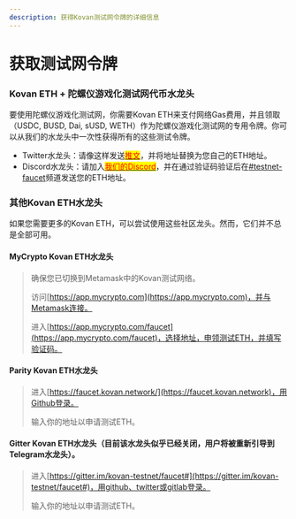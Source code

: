 ```yaml
---
description: 获得Kovan测试网令牌的详细信息
---
```


# 获取测试网令牌

### Kovan ETH + 陀螺仪游戏化测试网代币水龙头

要使用陀螺仪游戏化测试网，你需要Kovan ETH来支付网络Gas费用，并且领取（USDC, BUSD, Dai, sUSD, WETH）作为陀螺仪游戏化测试网的专用令牌。你可以从我们的水龙头中一次性获得所有的这些测试令牌。

* Twitter水龙头：请像这样发送[<mark style="color:red;">推文</mark>](https://twitter.com/ljfgudgeon/status/1379205575943290880)，并将地址替换为您自己的ETH地址。
* Discord水龙头：请加入[<mark style="color:red;">我们的Discord</mark>](https://discord.gg/w9D9XxrEa5)，并在通过验证码验证后在[#testnet-faucet](获取测试网令牌.md#kovan-eth-+-tuo-luo-yi-you-xi-hua-ce-shi-wang-dai-bi-shui-long-tou)频道发送您的ETH地址。

### 其他Kovan ETH水龙头

如果您需要更多的Kovan ETH，可以尝试使用这些社区龙头。然而，它们并不总是全部可用。

#### MyCrypto Kovan ETH水龙头

> 确保您已切换到Metamask中的Kovan测试网络。
>
> 访问[https://app.mycrypto.com](https://app.mycrypto.com)，并与Metamask连接。
>
> 进入[https://app.mycrypto.com/faucet](https://app.mycrypto.com/faucet)，选择地址，申领测试ETH，并填写验证码。

#### Parity Kovan ETH水龙头

> 进入[https://faucet.kovan.network/](https://faucet.kovan.network)，用Github登录。
>
> 输入你的地址以申请测试ETH。

#### Gitter Kovan ETH水龙头（目前该水龙头似乎已经关闭，用户将被重新引导到Telegram水龙头）。

> 进入[https://gitter.im/kovan-testnet/faucet#](https://gitter.im/kovan-testnet/faucet#)，用github、twitter或gitlab登录。
>
> 输入你的地址以申请测试ETH。
